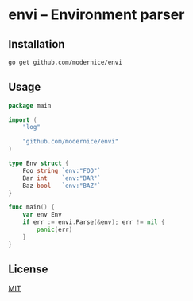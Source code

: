 # envi – Environment parser

## Installation

```sh
go get github.com/modernice/envi
```

## Usage

```go
package main

import (
	"log"

	"github.com/modernice/envi"
)

type Env struct {
	Foo string `env:"FOO"`
	Bar int    `env:"BAR"`
	Baz bool   `env:"BAZ"`
}

func main() {
	var env Env
	if err := envi.Parse(&env); err != nil {
		panic(err)
	}
}
```

## License

[MIT](LICENSE)
